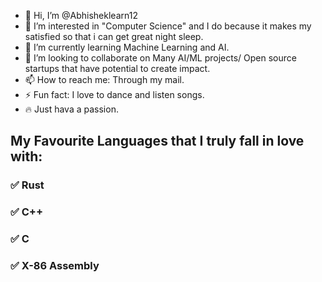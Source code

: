 - 👋 Hi, I’m @Abhisheklearn12
- 👀 I’m interested in "Computer Science" and I do because it makes my satisfied so that i can get great night sleep.
- 🌱 I’m currently learning Machine Learning and AI.
- 💞️ I’m looking to collaborate on Many AI/ML projects/ Open source startups that have potential to create impact.
- 📫 How to reach me: Through my mail.
- ⚡ Fun fact: I love to dance and listen songs.
- 🔥 Just hava a passion.
<h2> My Favourite Languages that I truly fall in love with: </h2>
  <h3> ✅ Rust</h3>
  <h3> ✅ C++</h3>
  <h3> ✅ C</h3>
  <h3> ✅ X-86 Assembly</h3>
 
  

<!---
Abhisheklearn12/Abhisheklearn12 is a ✨ special ✨ repository because its `README.md` (this file) appears on your GitHub profile.
You can click the Preview link to take a look at your changes.
--->
